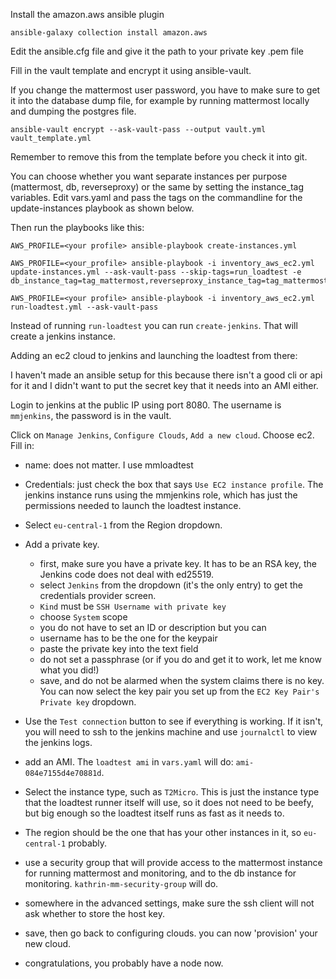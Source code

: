 Install the amazon.aws ansible plugin

```
ansible-galaxy collection install amazon.aws
```

Edit the ansible.cfg file and give it the path to your private key .pem file

Fill in the vault template and encrypt it using ansible-vault.

If you change the mattermost user password, you have to make sure to get it into the database dump file, for example
by running mattermost locally and dumping the postgres file.

```
ansible-vault encrypt --ask-vault-pass --output vault.yml vault_template.yml
```

Remember to remove this from the template before you check it into git.

You can choose whether you want separate instances per purpose (mattermost, db, reverseproxy) or the same by setting the instance_tag variables. Edit vars.yaml and pass the tags on the commandline for the update-instances playbook as shown below.

Then run the playbooks like this:

```
AWS_PROFILE=<your profile> ansible-playbook create-instances.yml

AWS_PROFILE=<your_profile> ansible-playbook -i inventory_aws_ec2.yml update-instances.yml --ask-vault-pass --skip-tags=run_loadtest -e db_instance_tag=tag_mattermost,reverseproxy_instance_tag=tag_mattermost

AWS_PROFILE=<your profile> ansible-playbook -i inventory_aws_ec2.yml run-loadtest.yml --ask-vault-pass
```

Instead of running `run-loadtest` you can run `create-jenkins`. That will create a jenkins instance.

Adding an ec2 cloud to jenkins and launching the loadtest from there:

I haven't made an ansible setup for this because there isn't a good cli or api
for it and I didn't want to put the secret key that it needs into an AMI either.

Login to jenkins at the public IP using port 8080. The username is `mmjenkins`, the password is in the vault.

Click on `Manage Jenkins`, `Configure Clouds`, `Add a new cloud`. Choose ec2.
Fill in:

- name: does not matter. I use mmloadtest
- Credentials: just check the box that says `Use EC2 instance profile`. The jenkins instance runs using the mmjenkins role, which has just the permissions needed
to launch the loadtest instance.
- Select `eu-central-1` from the Region dropdown.
- Add a private key.
	- first, make sure you have a private key. It has to be an RSA key,
	   the Jenkins code does not deal with ed25519.
	- select `Jenkins` from the dropdown (it's the only entry) to get the credentials provider screen.
	- `Kind` must be `SSH Username with private key`
	- choose `System` scope
	- you do not have to set an ID or description but you can
	- username has to be the one for the keypair
	- paste the private key into the text field
	- do not set a passphrase (or if you do and get it to work, let me know what you did!)
	- save, and do not be alarmed when the system claims there is no key. You can now select the key pair you set up from the `EC2 Key Pair's Private key` dropdown.
- Use the `Test connection` button to see if everything is working. If it isn't,
you will need to ssh to the jenkins machine and use `journalctl` to view the jenkins logs.
- add an AMI. The `loadtest ami` in `vars.yaml` will do: `ami-084e7155d4e70881d`.
- Select the instance type, such as `T2Micro`. This is just the instance type that the loadtest runner itself will use, so it does not need to be beefy, but big enough so the loadtest itself runs as fast as it needs to.
- The region should be the one that has your other instances in it, so `eu-central-1` probably.
- use a security group that will provide access to the mattermost instance for running mattermost and monitoring, and to the db instance for monitoring. `kathrin-mm-security-group` will do.
- somewhere in the advanced settings, make sure the ssh client will not ask whether to store the host key.
	
- save, then go back to configuring clouds. you can now 'provision' your new cloud.
- congratulations, you probably have a node now.
